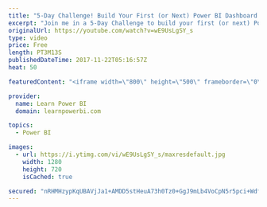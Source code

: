```yaml
---
title: "5-Day Challenge! Build Your First (or Next) Power BI Dashboard (Starts Mon Nov 27)"
excerpt: "Join me in a 5-Day Challenge to build your first (or next) Power BI Dashboard ==Complete Schedule Below== ∎ Day 1 Mon Nov 27: Query Editor ∎ Day 2 Tue Nov 28: DAX ∎ Day 3 Wed Nov 29: Visualization ∎ Day 4 Thu Nov 27: Power BI Platform ∎ Day 5 Fri Dec 1: Talk Power BI Marathon ==RESOURCES== 👉 Subscribe"
originalUrl: https://youtube.com/watch?v=wE9UsLgSY_s
type: video
price: Free
length: PT3M13S
publishedDateTime: 2017-11-22T05:16:57Z
heat: 50

featuredContent: "<iframe width=\"800\" height=\"500\" frameborder=\"0\" src=\"https://www.youtube.com/embed/wE9UsLgSY_s\" allow=\"accelerometer; autoplay; encrypted-media; gyroscope; picture-in-picture\" allowfullscreen></iframe>"

provider:
  name: Learn Power BI
  domain: learnpowerbi.com

topics:
  - Power BI

images:
  - url: https://i.ytimg.com/vi/wE9UsLgSY_s/maxresdefault.jpg
    width: 1280
    height: 720
    isCached: true

secured: "nRHMHzypKqUBAVjJa1+AMDD5stHeuA73h0Tz0+GgJ9mLb4VoCpN5r5pci+Wdf2LHf6p4eRRN7LNA50mkQq+0udx/tHBpVWzHWh/27V1JlO+XtUljK5Z8eKTYf01vnH3C/Zr2nkw6TgVkks489cwFpSAhyW/ug3gOYF6ar/fpa/tYDL17YJxjuAeaLUvIhdVODgGTXHP5NpioLoDFSVfv0hXFug/XoybqLkNO5HEtbRE4Whvt2lKNHhR5GQsqGEoWXbfqCqzyPzI46nED0zE07YBKCFgF4odrAZSTwyN9DhtIcWXWa22udPFu6zNyE6Omii7PhTC55zjzGis8lnJq0Don3Ot6ff5W8/80b5W6Jy9KOf1YIRlSyD0Cp2UrWBzYmNM5tiOWX3WQ44Bzo2qaF9bAbb7URvKHfWP60wXwH9w=;Jf2O4/6/eKzdwh66I+4BZg=="
---
```


